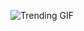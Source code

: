
<!-- GIF_SECTION -->
![Trending GIF](https://media1.giphy.com/media/v1.Y2lkPThiYjIxNzcyc25nNnExeGE4Y2w4N3h1bWF3YTM5bWtraHVhcmFrZDB1NHhqcXBiOSZlcD12MV9naWZzX3NlYXJjaCZjdD1n/78XCFBGOlS6keY1Bil/giphy.gif)
<!-- END_GIF_SECTION -->
